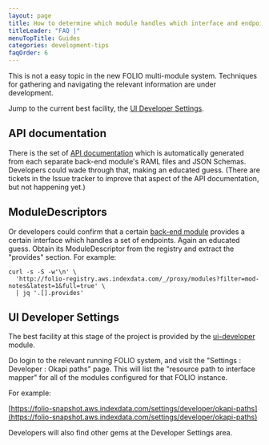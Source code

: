 ```yaml
---
layout: page
title: How to determine which module handles which interface and endpoint
titleLeader: "FAQ |"
menuTopTitle: Guides
categories: development-tips
faqOrder: 6
---
```


This is not a easy topic in the new FOLIO multi-module system.
Techniques for gathering and navigating the relevant information are under development.

Jump to the current best facility, the [UI Developer Settings](#ui-developer-settings).

## API documentation

There is the set of [API documentation](/reference/api/) which is automatically generated from each separate back-end module's RAML files and JSON Schemas.
Developers could wade through that, making an educated guess.
(There are tickets in the Issue tracker to improve that aspect of the API documentation, but not happening yet.)

## ModuleDescriptors

Or developers could confirm that a certain [back-end module](/source-code/map/#backend-mod) provides a certain interface which handles a set of endpoints. Again an educated guess.
Obtain its ModuleDescriptor from the registry and extract the "provides" section.
For example:

```
curl -s -S -w'\n' \
  'http://folio-registry.aws.indexdata.com/_/proxy/modules?filter=mod-notes&latest=1&full=true' \
  | jq '.[].provides'
```

## UI Developer Settings

The best facility at this stage of the project is provided by the [ui-developer](/source-code/map/#ui-developer) module.

Do login to the relevant running FOLIO system, and visit the "Settings : Developer : Okapi paths" page.
This will list the "resource path to interface mapper" for all of the modules configured for that FOLIO instance.

For example:

[https://folio-snapshot.aws.indexdata.com/settings/developer/okapi-paths](https://folio-snapshot.aws.indexdata.com/settings/developer/okapi-paths)

Developers will also find other gems at the Developer Settings area.

